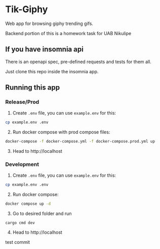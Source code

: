 # Tik-Giphy

Web app for browsing giphy trending gifs.

Backend portion of this is a homework task for UAB Nikulipe

## If you have insomnia api

There is an openapi spec, pre-defined requests and tests for them all.

Just clone this repo inside the insomnia app.

## Running this app

### Release/Prod

1. Create `.env` file, you can use `example.env` for this:

```bash
cp example.env .env
```

2. Run docker compose with prod compose files:

```bash
docker-compose -f docker-compose.yml -f docker-compose.prod.yml up
```

3. Head to http://localhost

### Development

1. Create `.env` file, you can use `example.env` for this:

```bash
cp example.env .env
```

2. Run docker compose:

```bash
docker compose up -d
```

3. Go to desired folder and run

```
cargo cmd dev
```

4. Head to http://localhost

test commit
